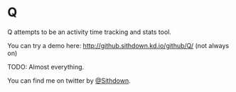 Q
=

Q attempts to be an activity time tracking and stats tool.

You can try a demo here: http://github.sithdown.kd.io/github/Q/ (not always on)

TODO: Almost everything.

You can find me on twitter by [@Sithdown](http://twitter.com/sithdown).
